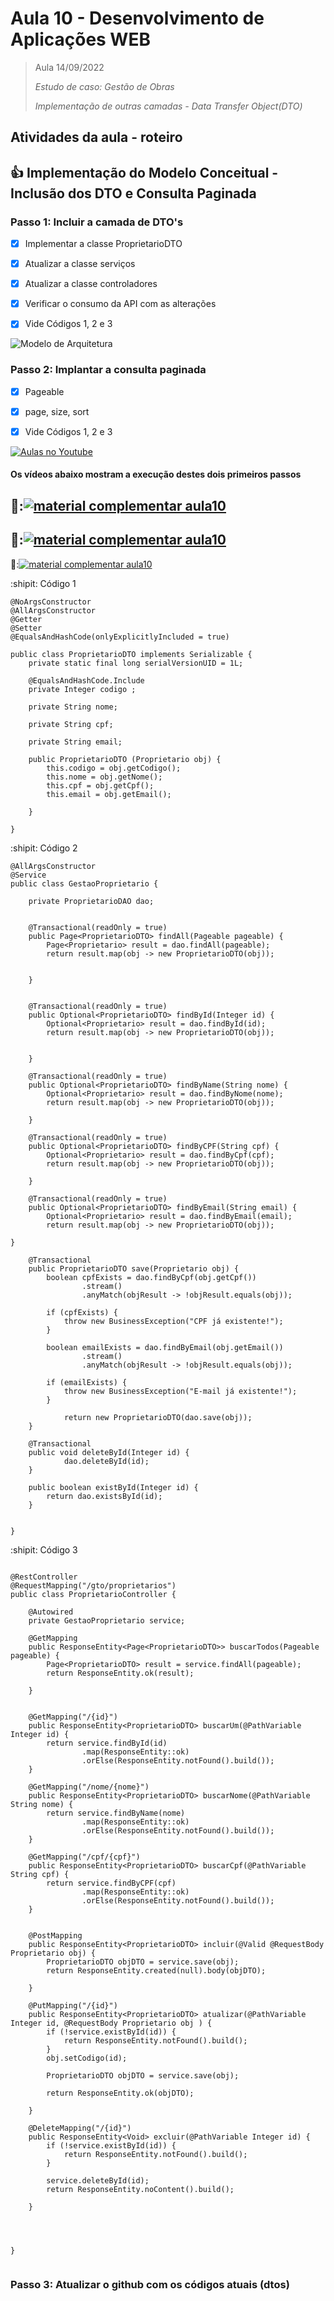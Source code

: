 # Aula 10 - Desenvolvimento de Aplicações WEB

> Aula 14/09/2022
> 
>  *Estudo de caso: Gestão de Obras*
> 
>  *Implementação de outras camadas  - Data Transfer Object(DTO)*

## Atividades da aula - roteiro

## :+1: Implementação do Modelo Conceitual - Inclusão dos DTO e Consulta Paginada

### Passo 1: Incluir a camada de DTO's
- [x] Implementar a classe ProprietarioDTO
- [x] Atualizar a classe serviços
- [x] Atualizar a classe  controladores
- [x] Verificar o consumo da API com as alterações
- [x] Vide Códigos 1, 2 e 3


![Modelo de Arquitetura](https://github.com/marcoswagner-commits/gestao_obras_aula_daw/blob/947bf8022b213bb7fe183c39dae8c607a6d60212/modelo_camadas.png)

### Passo 2: Implantar a consulta paginada
  
- [x] Pageable
- [x] page, size, sort
- [x] Vide Códigos 1, 2 e 3 


[![Aulas no Youtube](https://github.com/marcoswagner-commits/gestao_obras_aula_daw/blob/cb3e2ea9547f9ddc831277f07919c3e78451eb92/yt-icon.png)](https://www.youtube.com/channel/UCfO-aJxKLqau0TnL0AfNAvA)
####  Os vídeos abaixo mostram a execução destes dois primeiros passos

🥇:[![material complementar aula10](https://github.com/marcoswagner-commits/gestao_obras_aula_daw/blob/aeef04d55b02c03d6bcdbb2176e0d6648cc9d2ca/documentos/Capa_aula10.png)](https://www.youtube.com/watch?v=-ecGyf8lIHo)
-
🥈:[![material complementar aula10](https://github.com/marcoswagner-commits/gestao_obras_aula_daw/blob/aeef04d55b02c03d6bcdbb2176e0d6648cc9d2ca/documentos/Capa_aula10.png)](https://www.youtube.com/watch?v=pztrSbH6yew)
-
🥉:[![material complementar aula10](https://github.com/marcoswagner-commits/gestao_obras_aula_daw/blob/aeef04d55b02c03d6bcdbb2176e0d6648cc9d2ca/documentos/Capa_aula10.png)](https://www.youtube.com/watch?v=Sc01PvnylLg)





:shipit: Código 1
```
@NoArgsConstructor
@AllArgsConstructor
@Getter
@Setter
@EqualsAndHashCode(onlyExplicitlyIncluded = true)

public class ProprietarioDTO implements Serializable {
	private static final long serialVersionUID = 1L;

	@EqualsAndHashCode.Include
	private Integer codigo ;
		
	private String nome;
		
	private String cpf;
		
	private String email;
	
	public ProprietarioDTO (Proprietario obj) {
		this.codigo = obj.getCodigo();
		this.nome = obj.getNome();
		this.cpf = obj.getCpf();
		this.email = obj.getEmail();
		
	}
	
}

```

:shipit: Código 2
```
@AllArgsConstructor
@Service
public class GestaoProprietario {
	
	private ProprietarioDAO dao;
	
	
	@Transactional(readOnly = true)
	public Page<ProprietarioDTO> findAll(Pageable pageable) {
		Page<Proprietario> result = dao.findAll(pageable);
		return result.map(obj -> new ProprietarioDTO(obj));
				
		
	}
	
	
	@Transactional(readOnly = true)
	public Optional<ProprietarioDTO> findById(Integer id) {
		Optional<Proprietario> result = dao.findById(id);
		return result.map(obj -> new ProprietarioDTO(obj));
				
			
	}
	
	@Transactional(readOnly = true)
	public Optional<ProprietarioDTO> findByName(String nome) {
		Optional<Proprietario> result = dao.findByNome(nome);
		return result.map(obj -> new ProprietarioDTO(obj));
		
    }
	
	@Transactional(readOnly = true)
	public Optional<ProprietarioDTO> findByCPF(String cpf) {
		Optional<Proprietario> result = dao.findByCpf(cpf);
		return result.map(obj -> new ProprietarioDTO(obj));
		
    }
	
	@Transactional(readOnly = true)
	public Optional<ProprietarioDTO> findByEmail(String email) {
		Optional<Proprietario> result = dao.findByEmail(email);
		return result.map(obj -> new ProprietarioDTO(obj));
		
}
	
	@Transactional
	public ProprietarioDTO save(Proprietario obj) {
		boolean cpfExists = dao.findByCpf(obj.getCpf())
				.stream()
				.anyMatch(objResult -> !objResult.equals(obj));
		
		if (cpfExists) {
			throw new BusinessException("CPF já existente!");
		}
		
		boolean emailExists = dao.findByEmail(obj.getEmail())
				.stream()
				.anyMatch(objResult -> !objResult.equals(obj));
		
		if (emailExists) {
			throw new BusinessException("E-mail já existente!");
		}
		
			return new ProprietarioDTO(dao.save(obj));
	}
	
	@Transactional
	public void deleteById(Integer id) {
			dao.deleteById(id);
	}
	
	public boolean existById(Integer id) {
		return dao.existsById(id);
	}
	
	
}

```

:shipit: Código 3
```

@RestController
@RequestMapping("/gto/proprietarios")
public class ProprietarioController {
	
	@Autowired
	private GestaoProprietario service;
	
	@GetMapping
	public ResponseEntity<Page<ProprietarioDTO>> buscarTodos(Pageable pageable) {
		Page<ProprietarioDTO> result = service.findAll(pageable);
		return ResponseEntity.ok(result);
		
	}
	
	
	@GetMapping("/{id}")
	public ResponseEntity<ProprietarioDTO> buscarUm(@PathVariable Integer id) {
		return service.findById(id)
				.map(ResponseEntity::ok)
				.orElse(ResponseEntity.notFound().build());
	}
	
	@GetMapping("/nome/{nome}")
	public ResponseEntity<ProprietarioDTO> buscarNome(@PathVariable String nome) {
		return service.findByName(nome)
				.map(ResponseEntity::ok)
				.orElse(ResponseEntity.notFound().build());
	}
	
	@GetMapping("/cpf/{cpf}")
	public ResponseEntity<ProprietarioDTO> buscarCpf(@PathVariable String cpf) {
		return service.findByCPF(cpf)
				.map(ResponseEntity::ok)
				.orElse(ResponseEntity.notFound().build());
	}
	
	
	@PostMapping
	public ResponseEntity<ProprietarioDTO> incluir(@Valid @RequestBody Proprietario obj) {
		ProprietarioDTO objDTO = service.save(obj);
		return ResponseEntity.created(null).body(objDTO);
		
	}
	
	@PutMapping("/{id}")
	public ResponseEntity<ProprietarioDTO> atualizar(@PathVariable Integer id, @RequestBody Proprietario obj ) {
		if (!service.existById(id)) {
			return ResponseEntity.notFound().build();
		}
		obj.setCodigo(id);
		
		ProprietarioDTO objDTO = service.save(obj); 
		
		return ResponseEntity.ok(objDTO);
		
	}
	
	@DeleteMapping("/{id}")
	public ResponseEntity<Void> excluir(@PathVariable Integer id) {
		if (!service.existById(id)) {
			return ResponseEntity.notFound().build();
		}
		
		service.deleteById(id);
		return ResponseEntity.noContent().build();
		
	}
	
	


}


```


### Passo 3: Atualizar o github com os códigos atuais (dtos)
